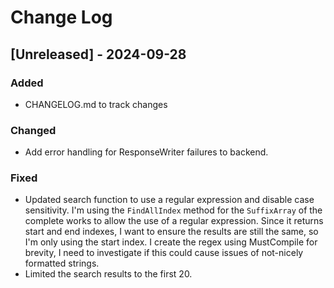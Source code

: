 
# Change Log
## [Unreleased] - 2024-09-28

### Added
- CHANGELOG.md to track changes

### Changed
- Add error handling for ResponseWriter failures to backend.

### Fixed
- Updated search function to use a regular expression and disable case sensitivity. I'm using the `FindAllIndex` method for the `SuffixArray` of the complete works to allow the use of a regular expression. Since it returns start and end indexes, I want to ensure the results are still the same, so I'm only using the start index.
  I create the regex using MustCompile for brevity, I need to investigate if this could cause issues of not-nicely formatted strings.
- Limited the search results to the first 20.